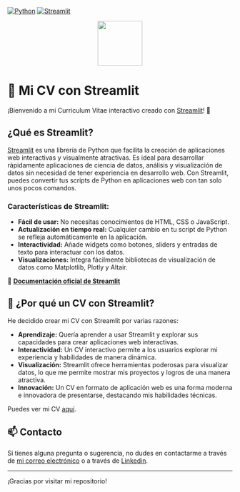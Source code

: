 [![Python](https://img.shields.io/badge/Python-3.8+-blue.svg)](https://www.python.org/)
[![Streamlit](https://img.shields.io/badge/Streamlit-0.83.0-red.svg)](https://streamlit.io/)

<div id="header" align="center">
  <img src="https://i.giphy.com/media/v1.Y2lkPTc5MGI3NjExcm1tN3Zsdm81cjVjZTJscmExdmV2eTM3YmlkN2hzZHFhbDA2YXRmdCZlcD12MV9pbnRlcm5hbF9naWZfYnlfaWQmY3Q9cw/Zebztgv7jmkoLe1DoY/giphy.gif" width="100"/>
</div>


# 🚀 Mi CV con Streamlit

¡Bienvenido a mi Curriculum Vitae interactivo creado con [Streamlit](https://streamlit.io/)! 🌟

## ¿Qué es Streamlit?

[Streamlit](https://streamlit.io/) es una librería de Python que facilita la creación de aplicaciones web interactivas y visualmente atractivas. Es ideal para desarrollar rápidamente aplicaciones de ciencia de datos, análisis y visualización de datos sin necesidad de tener experiencia en desarrollo web. Con Streamlit, puedes convertir tus scripts de Python en aplicaciones web con tan solo unos pocos comandos.

### Características de Streamlit:
- **Fácil de usar:** No necesitas conocimientos de HTML, CSS o JavaScript.
- **Actualización en tiempo real:** Cualquier cambio en tu script de Python se refleja automáticamente en la aplicación.
- **Interactividad:** Añade widgets como botones, sliders y entradas de texto para interactuar con los datos.
- **Visualizaciones:** Integra fácilmente bibliotecas de visualización de datos como Matplotlib, Plotly y Altair.

📄 **[Documentación oficial de Streamlit](https://docs.streamlit.io/)**

## 🤔 ¿Por qué un CV con Streamlit?

He decidido crear mi CV con Streamlit por varias razones:

- **Aprendizaje:** Quería aprender a usar Streamlit y explorar sus capacidades para crear aplicaciones web interactivas.
- **Interactividad:** Un CV interactivo permite a los usuarios explorar mi experiencia y habilidades de manera dinámica.
- **Visualización:** Streamlit ofrece herramientas poderosas para visualizar datos, lo que me permite mostrar mis proyectos y logros de una manera atractiva.
- **Innovación:** Un CV en formato de aplicación web es una forma moderna e innovadora de presentarse, destacando mis habilidades técnicas.

Puedes ver mi CV [aquí](https://adriansanchez-digitalcv.streamlit.app/).
## 📫 Contacto

Si tienes alguna pregunta o sugerencia, no dudes en contactarme a través de [mi correo electrónico](mailto:adriansg1991@gmail.com) o a través de [Linkedin](https://www.linkedin.com/in/adriansanchez-garcia/).

---

¡Gracias por visitar mi repositorio!

